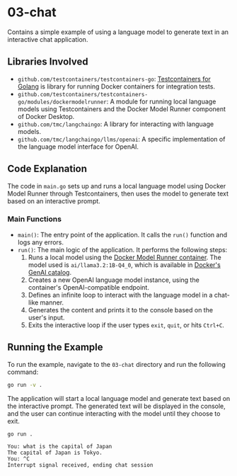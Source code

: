 # 03-chat

Contains a simple example of using a language model to generate text in an interactive chat application.

## Libraries Involved

- `github.com/testcontainers/testcontainers-go`: [Testcontainers for Golang](https://github.com/testcontainers/testcontainers-go) is library for running Docker containers for integration tests.
- `github.com/testcontainers/testcontainers-go/modules/dockermodelrunner`: A module for running local language models using Testcontainers and the Docker Model Runner component of Docker Desktop.
- `github.com/tmc/langchaingo`: A library for interacting with language models.
- `github.com/tmc/langchaingo/llms/openai`: A specific implementation of the language model interface for OpenAI.

## Code Explanation

The code in `main.go` sets up and runs a local language model using Docker Model Runner through Testcontainers, then uses the model to generate text based on an interactive prompt.

### Main Functions

- `main()`: The entry point of the application. It calls the `run()` function and logs any errors.
- `run()`: The main logic of the application. It performs the following steps:
  1. Runs a local model using the [Docker Model Runner container](https://golang.testcontainers.org/modules/dockermodelrunner/). The model used is `ai/llama3.2:1B-Q4_0`, which is available in [Docker's GenAI catalog](https://hub.docker.com/catalogs/gen-ai).
  2. Creates a new OpenAI language model instance, using the container's OpenAI-compatible endpoint.
  3. Defines an infinite loop to interact with the language model in a chat-like manner.
  4. Generates the content and prints it to the console based on the user's input.
  5. Exits the interactive loop if the user types `exit`, `quit`, or hits `Ctrl+C`.

## Running the Example

To run the example, navigate to the `03-chat` directory and run the following command:

```sh
go run -v .
```

The application will start a local language model and generate text based on the interactive prompt. The generated text will be displayed in the console, and the user can continue interacting with the model until they choose to exit.

```shell
go run .

You: what is the capital of Japan
The capital of Japan is Tokyo.
You: ^C
Interrupt signal received, ending chat session
```
